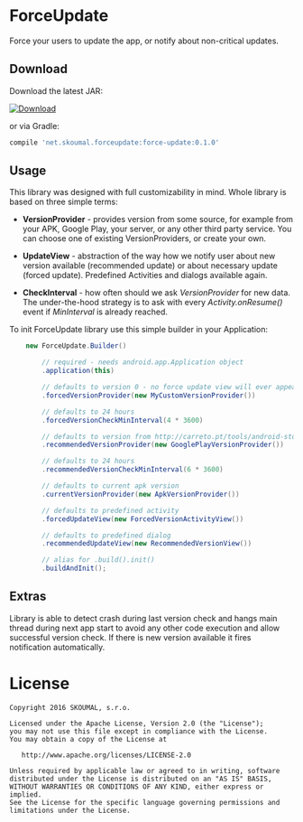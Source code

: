 ForceUpdate
============

Force your users to update the app, or notify about non-critical updates.


Download
--------

Download the latest JAR:

[ ![Download](https://api.bintray.com/packages/skoumal/maven/force-update/images/download.svg) ](https://bintray.com/skoumal/maven/force-update/_latestVersion)

or via Gradle:

```groovy
compile 'net.skoumal.forceupdate:force-update:0.1.0'
```

Usage
-----

This library was designed with full customizability in mind. Whole library is based on three simple
terms:

* **VersionProvider** - provides version from some source, for example from your APK, Google Play,
your server, or any other third party service. You can choose one of existing VersionProviders, or
create your own.

* **UpdateView** - abstraction of the way how we notify user about new version available
(recommended update) or about necessary update (forced update). Predefined Activities and dialogs
available again.

* **CheckInterval** - how often should we ask _VersionProvider_ for new data. The under-the-hood
strategy is to ask with every _Activity.onResume()_ event if _MinInterval_ is already reached.

To init ForceUpdate library use this simple builder in your Application:

```java
    new ForceUpdate.Builder()

        // required - needs android.app.Application object
        .application(this)

        // defaults to version 0 - no force update view will ever appear
        .forcedVersionProvider(new MyCustomVersionProvider())

        // defaults to 24 hours
        .forcedVersionCheckMinInterval(4 * 3600)

        // defaults to version from http://carreto.pt/tools/android-store-version/?package=<your package>)
        .recommendedVersionProvider(new GooglePlayVersionProvider())

        // defaults to 24 hours
        .recommendedVersionCheckMinInterval(6 * 3600)

        // defaults to current apk version
        .currentVersionProvider(new ApkVersionProvider())

        // defaults to predefined activity
        .forcedUpdateView(new ForcedVersionActivityView())

        // defaults to predefined dialog
        .recommendedUpdateView(new RecommendedVersionView())

        // alias for .build().init()
        .buildAndInit();
```

Extras
------

Library is able to detect crash during last version check and hangs main thread during next app
start to avoid any other code execution and allow successful version check. If there is new version
available it fires notification automatically.

License
=======

    Copyright 2016 SKOUMAL, s.r.o.

    Licensed under the Apache License, Version 2.0 (the "License");
    you may not use this file except in compliance with the License.
    You may obtain a copy of the License at

       http://www.apache.org/licenses/LICENSE-2.0

    Unless required by applicable law or agreed to in writing, software
    distributed under the License is distributed on an "AS IS" BASIS,
    WITHOUT WARRANTIES OR CONDITIONS OF ANY KIND, either express or implied.
    See the License for the specific language governing permissions and
    limitations under the License.
